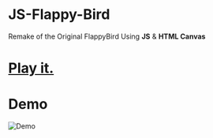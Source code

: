 # JS-Flappy-Bird
Remake of the Original FlappyBird Using **JS** &amp; **HTML Canvas** 
# [Play it.]([https://aaarafat.github.io/JS-Flappy-Bird/index.html](https://js-flappy-bird-nigga.vercel.app/))
# Demo
![Demo](https://user-images.githubusercontent.com/44725090/67148880-e7dba280-f2a4-11e9-8dbf-d154842ee0cf.gif)
